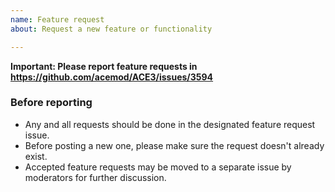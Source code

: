 ```yaml
---
name: Feature request
about: Request a new feature or functionality

---
```


**Important: Please report feature requests in https://github.com/acemod/ACE3/issues/3594**

### Before reporting

- Any and all requests should be done in the designated feature request issue.
- Before posting a new one, please make sure the request doesn't already exist.
- Accepted feature requests may be moved to a separate issue by moderators for further discussion.


